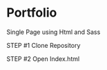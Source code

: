 # Portfolio
Single Page using Html and Sass

STEP #1
  Clone Repository
  
STEP #2
  Open Index.html
